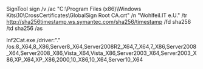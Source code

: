 SignTool sign /v /ac "C:\Program Files (x86)\Windows Kits\10\CrossCertificates\GlobalSign Root CA.crt" /n "Wohlfeil.IT e.U." /tr http://sha256timestamp.ws.symantec.com/sha256/timestamp /fd sha256 /td sha256 /as 

Inf2Cat.exe /driver:"." /os:8_X64,8_X86,Server8_X64,Server2008R2_X64,7_X64,7_X86,Server2008_X64,Server2008_X86,Vista_X64,Vista_X86,Server2003_X64,Server2003_X86,XP_X64,XP_X86,2000,10_X86,10_X64,Server10_X64